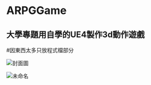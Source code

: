 # ARPGGame
大學專題用自學的UE4製作3d動作遊戲
---------------------------------------------------------
#因東西太多只放程式檔部分

![封面圖](https://user-images.githubusercontent.com/105042335/171366343-be6fac5d-0bf6-4a41-8856-bca770687165.png)


![未命名](https://user-images.githubusercontent.com/105042335/171367989-fcb2738b-2a13-46c2-b804-dabe20416203.png)
